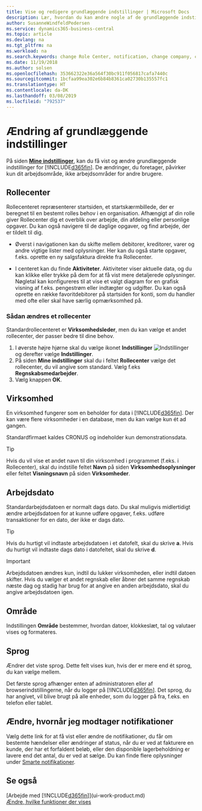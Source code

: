 ```yaml
---
title: Vise og redigere grundlæggende indstillinger | Microsoft Docs
description: Lær, hvordan du kan ændre nogle af de grundlæggende indstillinger i , f.eks. rollecenteret, virksomheden eller arbejdsdatoen.
author: SusanneWindfeldPedersen
ms.service: dynamics365-business-central
ms.topic: article
ms.devlang: na
ms.tgt_pltfrm: na
ms.workload: na
ms.search.keywords: change Role Center, notification, change company, change work date
ms.date: 11/19/2018
ms.author: solsen
ms.openlocfilehash: 353662322e36a564f30bc911f056817cafa7440c
ms.sourcegitcommit: 1bcfaa99ea302e6b84b8361ca02730b135557fc1
ms.translationtype: HT
ms.contentlocale: da-DK
ms.lasthandoff: 03/08/2019
ms.locfileid: "792537"
---
```

# <a name="changing-basic-settings"></a>Ændring af grundlæggende indstillinger
På siden [**Mine indstillinger**](https://businesscentral.dynamics.com?page=9176 "Gå direkte til siden med dine brugerindstillinger i Business Central"), kan du få vist og ændre grundlæggende indstillinger for [!INCLUDE[d365fin](includes/d365fin_md.md)]. De ændringer, du foretager, påvirker kun dit arbejdsområde, ikke arbejdsområder for andre brugere.  

## <a name="role-center"></a> Rollecenter
Rollecenteret repræsenterer startsiden, et startskærmbillede, der er beregnet til en bestemt rolles behov i en organisation. Afhængigt af din rolle giver Rollecenter dig et overblik over arbejde, din afdeling eller personlige opgaver. Du kan også navigere til de daglige opgaver, og find arbejde, der er tildelt til dig.

-   Øverst i navigationen kan du skifte mellem debitorer, kreditorer, varer og andre vigtige lister med oplysninger. Her kan du også starte opgaver, f.eks. oprette en ny salgsfaktura direkte fra Rollecenter.

-   I centeret kan du finde **Aktiviteter**. Aktiviteter viser aktuelle data, og du kan klikke eller trykke på dem for at få vist mere detaljerede oplysninger. Nøgletal kan konfigureres til at vise et valgt diagram for en grafisk visning af f.eks. pengestrøm eller indtægter og udgifter. Du kan også oprette en række favoritdebitorer på startsiden for konti, som du handler med ofte eller skal have særlig opmærksomhed på.

### <a name="to-change-role-center"></a>Sådan ændres et rollecenter
Standardrollecenteret er **Virksomhedsleder**, men du kan vælge et andet rollecenter, der passer bedre til dine behov.
1. I øverste højre hjørne skal du vælge ikonet **Indstillinger** ![Indstillinger](media/ui-experience/settings_icon_small.png "ikonet Indstillinger for rollecenter") og derefter vælge **Indstillinger**.
2. På siden **Mine indstillinger** skal du i feltet **Rollecenter** vælge det rollecenter, du vil angive som standard. Vælg f.eks **Regnskabsmedarbejder**.
3. Vælg knappen **OK**.

## <a name="company"></a>Virksomhed
En virksomhed fungerer som en beholder for data i [!INCLUDE[d365fin](includes/d365fin_md.md)]. Der kan være flere virksomheder i en database, men du kan vælge kun ét ad gangen.

Standardfirmaet kaldes CRONUS og indeholder kun demonstrationsdata.

> [!TIP]  
>   Hvis du vil vise et andet navn til din virksomhed i programmet (f.eks. i Rollecenter), skal du indstille feltet **Navn** på siden **Virksomhedsoplysninger** eller feltet **Visningsnavn** på siden **Virksomheder**.  

## <a name="work-date"></a>Arbejdsdato
Standardarbejdsdatoen er normalt dags dato. Du skal muligvis midlertidigt ændre arbejdsdatoen for at kunne udføre opgaver, f.eks. udføre transaktioner for en dato, der ikke er dags dato.

> [!TIP]  
>   Hvis du hurtigt vil indtaste arbejdsdatoen i et datofelt, skal du skrive **a**. Hvis du hurtigt vil indtaste dags dato i datofeltet, skal du skrive **d**.

> [!IMPORTANT]  
>   Arbejdsdatoen ændres kun, indtil du lukker virksomheden, eller indtil datoen skifter. Hvis du vælger et andet regnskab eller åbner det samme regnskab næste dag og stadig har brug for at angive en anden arbejdsdato, skal du angive arbejdsdatoen igen.

## <a name="region"></a> Område
Indstillingen **Område** bestemmer, hvordan datoer, klokkeslæt, tal og valutaer vises og formateres.   


## <a name="language"></a> Sprog
Ændrer det viste sprog. Dette felt vises kun, hvis der er mere end ét sprog, du kan vælge mellem. 

Det første sprog afhænger enten af administratoren eller af browserindstillingerne, når du logger på [!INCLUDE[d365fin](includes/d365fin_md.md)]. Det sprog, du har angivet, vil blive brugt på alle enheder, som du logger på fra, f.eks. en telefon eller tablet.

## <a name="changing-when-i-receive-notifications"></a>Ændre, hvornår jeg modtager notifikationer
Vælg dette link for at få vist eller ændre de notifikationer, du får om bestemte hændelser eller ændringer af status, når du er ved at fakturere en kunde, der har et forfaldent beløb, eller den disponible lagerbeholdning er lavere end det antal, du er ved at sælge. Du kan finde flere oplysninger under [Smarte notifikationer](ui-smart-notifications.md).

## <a name="see-also"></a>Se også
[Arbejde med [!INCLUDE[d365fin](includes/d365fin_md.md)]](ui-work-product.md)  
[Ændre, hvilke funktioner der vises](ui-experiences.md)  
